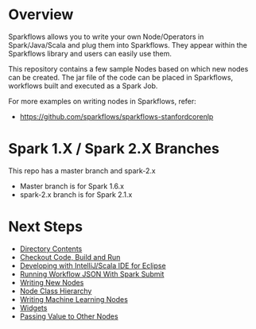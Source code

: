 # Overview

Sparkflows allows you to write your own Node/Operators in Spark/Java/Scala and plug them into Sparkflows. They appear within the Sparkflows library and users can easily use them.

This repository contains a few sample Nodes based on which new nodes can be created. The jar file of the code can be placed in Sparkflows, workflows built and executed as a Spark Job.

For more examples on writing nodes in Sparkflows, refer:

- https://github.com/sparkflows/sparkflows-stanfordcorenlp

# Spark 1.X / Spark 2.X Branches

This repo has a master branch and spark-2.x

- Master branch is for Spark 1.6.x
- spark-2.x branch is for Spark 2.1.x


# Next Steps

- [Directory Contents](https://github.com/sparkflows/writing-new-node/blob/master/docs/README_Directory_Contents.md)
- [Checkout Code, Build and Run](https://github.com/sparkflows/writing-new-node/blob/master/docs/README_Checkout_Code_And_Build.md)
- [Developing with IntelliJ/Scala IDE for Eclipse](https://github.com/sparkflows/writing-new-node/blob/master/docs/README_Developing_With_IntelliJ_Eclipse.md)
- [Running Workflow JSON With Spark Submit](https://github.com/sparkflows/writing-new-node/blob/master/docs/README_Running_Workflow_JSON_With_Spark_Submit.md)
- [Writing New Nodes](https://github.com/sparkflows/writing-new-node/blob/master/docs/README_Writing_New_Nodes.md)
- [Node Class Hierarchy](https://github.com/sparkflows/writing-new-node/blob/master/docs/README_Node_Class_Hierarchy.md)
- [Writing Machine Learning Nodes](https://github.com/sparkflows/writing-new-node/blob/master/docs/README_Writing_Machine_Learning_Nodes.md)
- [Widgets](https://github.com/sparkflows/writing-new-node/blob/master/docs/README_widgets.md)
- [Passing Value to Other Nodes](https://github.com/sparkflows/writing-new-node/blob/master/docs/README_Passing_Value_To_Other_Nodes.md)


